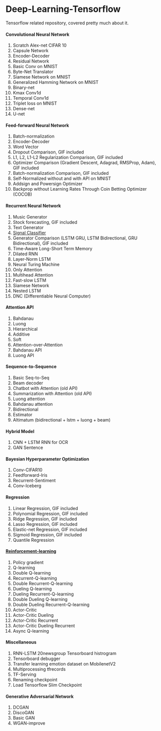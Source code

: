 # Deep-Learning-Tensorflow
Tensorflow related repository, covered pretty much about it.

#### Convolutional Neural Network

1. Scratch Alex-net CIFAR 10
2. Capsule Network
3. Encoder-Decoder
4. Residual Network
5. Basic Conv on MNIST
6. Byte-Net Translator
7. Siamese Network on MNIST
8. Generalized Hamming Network on MNIST
9. Binary-net
10. Kmax Conv1d
11. Temporal Conv1d
12. Triplet loss on MNIST
13. Dense-net
14. U-net

#### Feed-forward Neural Network

1. Batch-normalization
2. Encoder-Decoder
3. Word Vector
4. Dropout Comparison, GIF included
5. L1, L2, L1-L2 Regularization Comparison, GIF included
6. Optimizer Comparison (Gradient Descent, Adagrad, RMSProp, Adam), GIF included
7. Batch-normalization Comparison, GIF included
8. Self-Normalized without and with API on MNIST
9. Addsign and Powersign Optimizer
10. Backprop without Learning Rates Through Coin Betting Optimizer (COCOB)

#### Recurrent Neural Network

1. Music Generator
2. Stock forecasting, GIF included
3. Text Generator
4. [Signal Classifier](https://github.com/huseinzol05/Signal-Classification-Comparison)
5. Generator Comparison (LSTM GRU, LSTM Bidirectional, GRU Bidirectional), GIF included
6. Time-Aware Long-Short Term Memory
7. Dilated RNN
8. Layer-Norm LSTM
9. Neural Turing Machine
10. Only Attention
11. Multihead Attention
12. Fast-slow LSTM
13. Siamese Network
14. Nested LSTM
15. DNC (Differentiable Neural Computer)

#### Attention API

1. Bahdanau
2. Luong
3. Hierarchical
4. Additive
5. Soft
6. Attention-over-Attention
7. Bahdanau API
8. Luong API

#### Sequence-to-Sequence

1. Basic Seq-to-Seq
2. Beam decoder
3. Chatbot with Attention (old API)
4. Summarization with Attention (old API)
5. Luong attention
6. Bahdanau attention
7. Bidirectional
8. Estimator
9. Altimatum (bidirectional + lstm + luong + beam)

#### Hybrid Model

1. CNN + LSTM RNN for OCR
2. GAN Sentence

#### Bayesian Hyperparameter Optimization

1. Conv-CIFAR10
2. Feedforward-Iris
3. Recurrent-Sentiment
4. Conv-Iceberg

#### Regression

1. Linear Regression, GIF included
2. Polynomial Regression, GIF included
3. Ridge Regression, GIF included
4. Lasso Regression, GIF included
5. Elastic-net Regression, GIF included
6. Sigmoid Regression, GIF included
7. Quantile Regression

#### [Reinforcement-learning](https://github.com/huseinzol05/Reinforcement-Learning-Agents)

1. Policy gradient
2. Q-learning
3. Double Q-learning
4. Recurrent-Q-learning
5. Double Recurrent-Q-learning
6. Dueling Q-learning
7. Dueling Recurrent-Q-learning
8. Double Dueling Q-learning
9. Double Dueling Recurrent-Q-learning
10. Actor-Critic
11. Actor-Critic Dueling
12. Actor-Critic Recurrent
13. Actor-Critic Dueling Recurrent
14. Async Q-learning

#### Miscellaneous

1. RNN-LSTM 20newsgroup Tensorboard histrogram
2. Tensorboard debugger
3. Transfer learning emotion dataset on MobilenetV2
4. Multiprocessing tfrecords
5. TF-Serving
6. Renaming checkpoint
7. Load Tensorflow Slim Checkpoint

#### Generative Adversarial Network

1. DCGAN
2. DiscoGAN
3. Basic GAN
4. WGAN-improve
